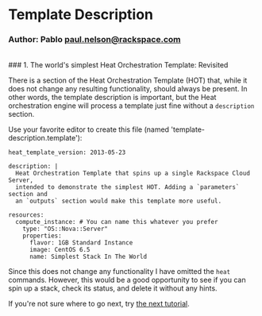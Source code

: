 # Template Description
### Author: Pablo <paul.nelson@rackspace.com>
</br>
### 1. The world's simplest Heat Orchestration Template: Revisited

There is a section of the Heat Orchestration Template (HOT) that, while it does not change any resulting functionality, should always be present. In other words, the template description is important, but the Heat orchestration engine will process a template just fine without a `description` section.

Use your favorite editor to create this file (named 'template-description.template'):

```shell
heat_template_version: 2013-05-23

description: |
  Heat Orchestration Template that spins up a single Rackspace Cloud Server,
  intended to demonstrate the simplest HOT. Adding a `parameters` section and
  an `outputs` section would make this template more useful.

resources:
  compute_instance: # You can name this whatever you prefer
    type: "OS::Nova::Server"
    properties:
      flavor: 1GB Standard Instance
      image: CentOS 6.5
      name: Simplest Stack In The World
```

Since this does not change any functionality I have omitted the `heat` commands. However, this would be a good opportunity to see if you can spin up a stack, check its status, and delete it without any hints.

If you're not sure where to go next, try [the next tutorial](/107.Template-Outputs).
